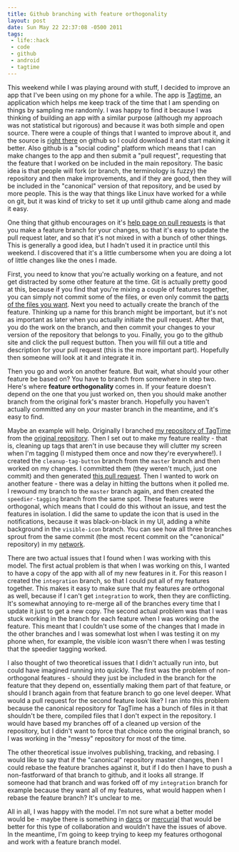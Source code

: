 ```yaml
--- 
title: Github branching with feature orthogonality
layout: post
date: Sun May 22 22:37:08 -0500 2011
tags:
 - life::hack
 - code
 - github
 - android
 - tagtime
---
```

This weekend while I was playing around with stuff, I decided to improve an app that I've been using on my phone for a while.  The app is
[Tagtime][1], an application which helps me keep track of the time that I am spending on things by sampling me randomly.  I was happy to
find it because I was thinking of building an app with a similar purpose (although my approach was not statistical but rigorous) and
because it was both simple and open source.  There were a couple of things that I wanted to improve about it, and the source is
[right there][2] on github so I could download it and start making it better.   Also github is a "social coding" platform which means that
I can make changes to the app and then submit a "pull request", requesting that the feature that I worked on be included in the main
repository.  The basic idea is that people will fork (or branch, the terminology is fuzzy) the repository and then make improvements, and
if they are good, then they will be included in the "canonical" version of that repository, and be used by more people.  This is the
way that things like Linux have worked for a while on git, but it was kind of tricky to set it up until github came along and made it
easy.

One thing that github encourages on it's [help page on pull requests][3] is that you make a feature branch for your changes, so that
it's easy to update the pull request later, and so that it's not mixed in with a bunch of other things.  This is generally a good idea,
but I hadn't used it in practice until this weekend.  I discovered that it's a little cumbersome when you are doing a lot of little changes
like the ones I made.

First, you need to know that you're actually working on a feature, and not get distracted by some other feature at the time.  Git is actually
pretty good at this, because if you find that you're mixing a couple of features together, you can simply not commit some of the files,
or even only commit the [parts of the files you want][4].  Next you need to actually create the branch of the feature.  Thinking up a name
for this branch might be important, but it's not as important as later when you actually initiate the pull request.  After that, you do the
work on the branch, and then commit your changes to your version of the repository that belongs to you.   Finally, you go to the github site
and click the pull request button.  Then you will fill out a title and description for your pull request (this is the more important part).
Hopefully then someone will look at it and integrate it in.

Then you go and work on another feature.  But wait, what should your other feature be based on?  You have to branch from somewhere in step two.
Here's where **feature orthogonality** comes in.  If your feature doesn't depend on the one that you just worked on, then you should
make another branch from the original fork's master branch.  Hopefully you haven't actually committed any on *your* master branch
in the meantime, and it's easy to find.

Maybe an example will help.  Originally I branched [my repository of TagTime][5] from the [original repository][2].  Then I set out to make
my feature reality - that is, cleaning up tags that aren't in use because they will clutter my screen when I'm tagging (I mistyped them once and now they're everywhere!).
I created the `cleanup-tag-button` branch from the `master` branch and then worked on my changes.  I committed them (they weren't much, just one commit)
and then generated [this pull request][7].  Then I wanted to work on another feature - there was a delay in hitting the buttons when it polled
me.  I rewound my branch to the `master` branch again, and then created the `speedier-tagging` branch from the same spot.  These features
were orthogonal, which means that I could do this without an issue, and test the features in isolation.  I did the same to update the icon
that is used in the notifications, because it was black-on-black in my UI, adding a white background in the `visible-icon` branch.  You can see
how all three branches sprout from the same commit (the most recent commit on the "canonical" repository) in my [network][8].

There are two actual issues that I found when I was
working with this model.  The first actual problem is that when I was working on this, I
wanted to have a copy of the app with all of my new features in it.  For this
reason I created the `integration` branch, so that I could put all of my
features together.  This makes it easy to make sure that my features are
orthogonal as well, because if I can't get `integration` to work, then they are
conflicting.   It's somewhat annoying to re-merge all of the branches every time
that I update it just to get a new copy.  The second actual problem was that I
was stuck working in the branch for each feature when I was working on the feature.
This meant that I couldn't use some of the changes that I made in the other branches
and I was somewhat lost when I was testing it on my phone when, for example, the
visible icon wasn't there when I was testing that the speedier tagging worked.

I also thought of two theoretical issues that I didn't actually run into, but could have
imagined running into quickly.  The first was the problem of non-orthogonal features -
should they just be included in the branch for the feature that they depend on, essentially
making them part of that feature, or should I branch again from that feature branch to go
one level deeper.  What would a pull request for the second feature look like?  I ran into
this problem because the canonical repository for TagTime has a bunch of files in it that
shouldn't be there, compiled files that I don't expect in the repository.  I would have
based my branches off of a cleaned up version of the repository, but I didn't want to force
that choice onto the original branch, so I was working in the "messy" repository for most of the time.

The other
theoretical issue involves publishing, tracking, and rebasing.  I would like to say that if the
"canonical" repository master changes, then I could rebase the feature branches against it, but if
I do then I have to push a non-fastforward of that branch to github, and it looks all strange.
If someone had that branch and was forked off of my `integration` branch for example because
they want all of my features, what would happen when I rebase the feature branch?  It's unclear
to me.

All in all, I was happy with the model.  I'm not sure what a better model would be - maybe there
is something in [darcs][9] or [mercurial][10] that would be better for this type of collaboration
and wouldn't have the issues of above.  In the meantime, I'm going to keep trying to keep my features orthogonal and work with a feature branch model.

[1]: http://messymatters.com/2011/04/30/tagtime/
[2]: https://github.com/dreeves/TagTime
[3]: http://help.github.com/pull-requests/
[4]: http://tomayko.com/writings/the-thing-about-git
[5]: https://github.com/jamuraa/TagTime
[7]: https://github.com/dreeves/TagTime/pull/3
[8]: https://github.com/jamuraa/TagTime/network
[9]: http://darcs.net/
[10]: http://mercurial.selenic.com/


